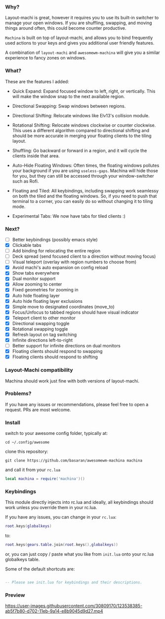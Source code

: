 ### Why?
Layout-machi is great, however it requires you to use its built-in switcher to manage your open windows. If you are shuffling, swapping, and moving things around often, this could become counter productive.

`Machina` is built on top of layout-machi, and allows you to bind frequently used actions to your keys and gives you additional user friendly features.

A combination of `layout-machi` and `awesomewm-machina` will give you a similar experience to fancy zones on windows.


### What?
These are the features I added:

- Quick Expand:
Expand focused window to left, right, or vertically. This will make the window snap to the next available region.

- Directional Swapping:
Swap windows between regions.

- Directional Shifting:
Relocate windows like Elv13's collision module.

- Rotational Shifting:
Relocate windows clockwise or counter clockwise. This uses a different algorithm compared to directional shifting and should be more accurate in merging your floating clients to the tiling layout.

- Shuffling:
Go backward or forward in a region, and it will cycle the clients inside that area.

- Auto-Hide Floating Windows:
Often times, the floating windows pollutes your background if you are using `useless-gaps`. Machina will hide those for you, but they can still be accessed through your window-switcher such as Rofi.

- Floating and Tiled:
All keybindings, including swapping work seamlessy on both the tiled and the floating windows. So, if you need to push that terminal to a corner, you can easily do so without changing it to tiling mode.

- Experimental Tabs:
We now have tabs for tiled clients :)

### Next?

- [ ] Better keybindings (possibly emacs style)
- [X] Clickable tabs
- [ ] Add binding for relocating the entire region
- [ ] Deck spread (send focused client to a direction without moving focus)
- [ ] Visual teleport (overlay with region numbers to choose from)
- [x] Avoid machi's auto expansion on config reload
- [x] Show tabs everywhere
- [x] Dual monitor support
- [x] Allow zooming to center
- [x] Fixed geometries for zooming in
- [x] Auto hide floating layer
- [x] Auto hide floating layer exclusions
- [x] Simple move to designated coordinates (move_to)
- [x] Focus/Unfocus to tabbed regions should have visual indicator
- [x] Teleport client to other monitor
- [x] Directional swapping toggle
- [x] Rotational swapping toggle
- [x] Refresh layout on tag switching
- [x] Infinite directions left-to-right
- [ ] Better support for infinite directions on dual monitors
- [x] Floating clients should respond to swapping
- [x] Floating clients should respond to shifting

### Layout-Machi compatibility

Machina should work just fine with both versions of layout-machi. 

### Problems?

If you have any issues or recommendations, please feel free to open a request. PRs are most welcome.


### Install
switch to your awesome config folder, typically at:

```
cd ~/.config/awesome
```

clone this repository:

```
git clone https://github.com/basaran/awesomewm-machina machina
```

and call it from your `rc.lua`

```lua
local machina = require('machina')()
```

### Keybindings

This module directly injects into rc.lua and ideally, all keybindings should work unless you override them in your rc.lua.

If you have any issues, you can change in your `rc.lua`:

```lua
root.keys(globalkeys)
```

to:

```lua
root.keys(gears.table.join(root.keys(),globalkeys))
```
or, you can just copy / paste what you like from `init.lua` onto your rc.lua globalkeys table.

Some of the default shortcuts are:

```lua

-- Please see init.lua for keybindings and their descriptions.

```


### Preview
https://user-images.githubusercontent.com/30809170/123538385-ab5f7b80-d702-11eb-9a14-e8b9045d9d27.mp4




